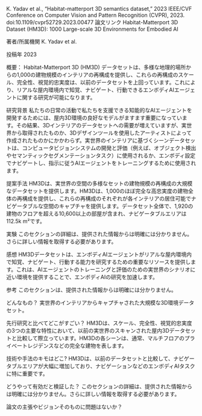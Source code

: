 K. Yadav et al., “Habitat-matterport 3D semantics dataset,” 2023 IEEE/CVF Conference on Computer Vision and Pattern Recognition (CVPR), 2023. doi:10.1109/cvpr52729.2023.00477 
論文リンク
Habitat-Matterport 3D Dataset (HM3D): 1000 Large-scale 3D Environments for Embodied AI

著者/所属機関
K. Yadav et al.

投稿年
2023

概要：
Habitat-Matterport 3D (HM3D) データセットは、多様な地理的場所からの1,000の建物規模のインテリアの再構成を提供し、これらの再構成のスケール、完全性、視覚的忠実度は、以前のデータセットを上回っています。これにより、リアルな屋内環境内で知覚、ナビゲート、行動できるエンボディAIエージェントに関する研究が可能になります。

研究背景
私たちの日常の活動で私たちを支援できる知能的なAIエージェントを開発するためには、屋内3D環境の良好なモデルがますます重要になっています。その結果、3Dインテリアのデータセットへの需要が増えていますが、実世界から取得されたものか、3Dデザインツールを使用したアーティストによって作成されたものかにかかわらず。実世界のインテリアに基づくシーンデータセットは、コンピュータビジョンシステムの開発と評価（例えば、オブジェクト検出やセマンティックセグメンテーションタスク）に使用されるか、エンボディ設定でナビゲートし、指示に従うAIエージェントをトレーニングするために使用されます。

提案手法
HM3Dは、実世界の空間の多様なセットの建物規模の再構成の大規模なデータセットを提供します。HM3Dは、1,000のほぼ完全な高忠実度の建物全体の再構成を提供し、これらの再構成のそれぞれが各インテリアの居住可能でナビゲータブルな空間のキャプチャを提供します。データセット全体で、1,920の建物のフロアを超える10,600以上の部屋が含まれ、ナビゲータブルエリアは112.5k m²です。

実験
このセクションの詳細は、提供された情報からは明確には分かりません。さらに詳しい情報を取得する必要があります。

感想
HM3Dデータセットは、エンボディAIエージェントがリアルな屋内環境内で知覚、ナビゲート、行動する能力を研究するための重要なリソースを提供します。これは、AIエージェントのトレーニングと評価のための実世界のシナリオに近い環境を提供することで、エンボディAIの研究を加速します。

参考
このセクションは、提供された情報からは明確には分かりません。

どんなもの？
実世界のインテリアからキャプチャされた大規模な3D環境データセット。

先行研究と比べてどこがすごい？
HM3Dは、スケール、完全性、視覚的忠実度の3つの主要な特性において、以前の実世界のスキャンされた屋内3Dデータセットと比較して際立っています。HM3Dの各シーンは、通常、マルチフロアのプライベートレジデンスなどの完全な建物を表します。

技術や手法のキモはどこ?
HM3Dは、以前のデータセットと比較して、ナビゲータブルエリアが大幅に増加しており、ナビゲーションなどのエンボディAIタスクに特に重要です。

どうやって有効だと検証した？
このセクションの詳細は、提供された情報からは明確には分かりません。さらに詳しい情報を取得する必要があります。

論文の主張やビジョンそのものに問題はないか？